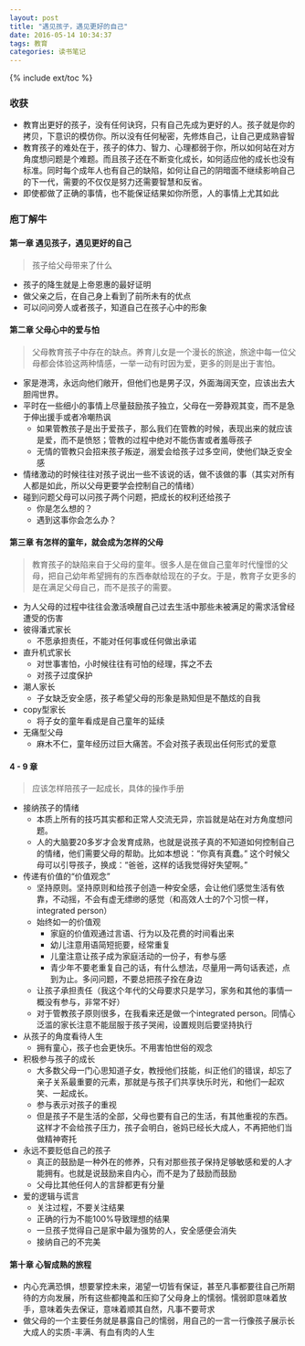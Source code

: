 ```yaml
---
layout: post
title: "遇见孩子，遇见更好的自己"
date: 2016-05-14 10:34:37
tags: 教育 
categories: 读书笔记
---
```

{% include ext/toc %}

### 收获
- 教育出更好的孩子，没有任何诀窍，只有自己先成为更好的人。孩子就是你的拷贝，下意识的模仿你。所以没有任何秘密，先修炼自己，让自己更成熟睿智
- 教育孩子的难处在于，孩子的体力、智力、心理都弱于你，所以如何站在对方角度想问题是个难题。而且孩子还在不断变化成长，如何适应他的成长也没有标准。同时每个成年人也有自己的缺陷，如何让自己的阴暗面不继续影响自己的下一代，需要的不仅仅是努力还需要智慧和反省。
- 即使都做了正确的事情，也不能保证结果如你所愿，人的事情上尤其如此

### 庖丁解牛

#### 第一章 遇见孩子，遇见更好的自己

> 孩子给父母带来了什么

- 孩子的降生就是上帝恩惠的最好证明
- 做父亲之后，在自己身上看到了前所未有的优点
- 可以问问旁人或者孩子，知道自己在孩子心中的形象

#### 第二章 父母心中的爱与怕

> 父母教育孩子中存在的缺点。养育儿女是一个漫长的旅途，旅途中每一位父母都会体验这两种情感，一举一动有时因为爱，更多的则是出于害怕。 

- 家是港湾，永远向他们敞开，但他们也是男子汉，外面海阔天空，应该出去大胆闯世界。
- 平时在一些细小的事情上尽量鼓励孩子独立，父母在一旁静观其变，而不是急于伸出援手或者冷嘲热讽
    + 如果管教孩子是出于爱孩子，那么我们在管教的时候，表现出来的就应该是爱，而不是愤怒；管教的过程中绝对不能伤害或者羞辱孩子
    + 无情的管教只会招来孩子叛逆，溺爱会给孩子过多空间，使他们缺乏安全感
- 情绪激动的时候往往对孩子说出一些不该说的话，做不该做的事（其实对所有人都是如此，所以父母更要学会控制自己的情绪）
- 碰到问题父母可以问孩子两个问题，把成长的权利还给孩子
    + 你是怎么想的？
    + 遇到这事你会怎么办？
 
#### 第三章 有怎样的童年，就会成为怎样的父母

> 教育孩子的缺陷来自于父母的童年。很多人是在做自己童年时代憧憬的父母，把自己幼年希望拥有的东西奉献给现在的子女。于是，教育子女更多的是在满足父母自己，而不是孩子的需要。

- 为人父母的过程中往往会激活唤醒自己过去生活中那些未被满足的需求活曾经遭受的伤害
- 彼得潘式家长
    + 不愿承担责任，不能对任何事或任何做出承诺
- 直升机式家长
    + 对世事害怕，小时候往往有可怕的经理，挥之不去
    + 对孩子过度保护
- 潮人家长
    + 子女缺乏安全感，孩子希望父母的形象是熟知但是不酷炫的自我
- copy型家长
    + 将子女的童年看成是自己童年的延续
- 无痛型父母
    + 麻木不仁，童年经历过巨大痛苦。不会对孩子表现出任何形式的爱意

#### 4 - 9 章 

> 应该怎样陪孩子一起成长，具体的操作手册

- 接纳孩子的情绪
    + 本质上所有的技巧其实都和正常人交流无异，宗旨就是站在对方角度想问题。
    + 人的大脑要20多岁才会发育成熟，也就是说孩子真的不知道如何控制自己的情绪，他们需要父母的帮助。比如本想说：“你真有真蠢。” 这个时候父母可以引导孩子，换成：“爸爸，这样的话我觉得好失望啊。”
- 传递有价值的“价值观念”
    + 坚持原则。坚持原则和给孩子创造一种安全感，会让他们感觉生活有依靠，不动摇，不会有虚无缥缈的感觉（和高效人士的7个习惯一样，integrated person）
    + 始终如一的价值观
        * 家庭的价值观通过言语、行为以及花费的时间看出来
        * 幼儿注意用语简短扼要，经常重复
        * 儿童注意让孩子成为家庭活动的一份子，有参与感
        * 青少年不要老重复自己的话，有什么想法，尽量用一两句话表述，点到为止。多问问题，不要总把孩子拴在身边
    + 让孩子承担责任（我这个年代的父母要求只是学习，家务和其他的事情一概没有参与，非常不好）
    + 对于管教孩子原则很多，在我看来还是做一个integrated person。同情心泛滥的家长注意不能屈服于孩子哭闹，设置规则后要坚持执行
- 从孩子的角度看待人生
    + 拥有童心，孩子也会更快乐。不用害怕世俗的观念
- 积极参与孩子的成长
    + 大多数父母一门心思知道子女，教授他们技能，纠正他们的错误，却忘了亲子关系最重要的元素，那就是与孩子们共享快乐时光，和他们一起欢笑、一起成长。
    + 参与表示对孩子的重视
    + 但是孩子不是生活的全部，父母也要有自己的生活，有其他重视的东西。这样才不会给孩子压力，孩子会明白，爸妈已经长大成人，不再把他们当做精神寄托
- 永远不要贬低自己的孩子
    + 真正的鼓励是一种外在的修养，只有对那些孩子保持足够敏感和爱的人才能拥有。也就是说鼓励来自内心，而不是为了鼓励而鼓励
    + 父母比其他任何人的言辞都更有分量
- 爱的逻辑与谎言
    + 关注过程，不要关注结果
    + 正确的行为不能100%导致理想的结果
    + 一旦孩子觉得自己是家中最为强势的人，安全感便会消失
    + 接纳自己的不完美

#### 第十章 心智成熟的旅程
- 内心充满恐惧，想要掌控未来，渴望一切皆有保证，甚至凡事都要往自己所期待的方向发展，所有这些都掩盖和压抑了父母身上的懦弱。懦弱即意味着放手，意味着失去保证，意味着顺其自然，凡事不要苛求
- 做父母的一个主要任务就是暴露自己的懦弱，用自己的一言一行像孩子展示长大成人的实质-丰满、有血有肉的人生


